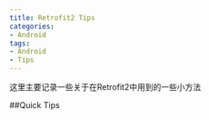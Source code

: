 ```yaml
---
title: Retrofit2 Tips
categories:
- Android
tags:
- Android
- Tips
---
```

这里主要记录一些关于在Retrofit2中用到的一些小方法

##Quick Tips
